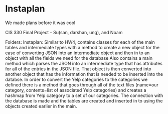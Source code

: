 Instaplan
=========
We made plans before it was cool


CIS 330 Final Project - Su(san, darshan, ung), and Noam

Folders:
  Instaplan:
    Similar to HW4, contains classes for each of the main tables and intermediate types with a 
    method to create a new object for the ease of converting JSON into an intermediate object and then
    in to an object with all the fields we need for the database
    Also contains a main method which parses the JSON into an intermediate type that has attributes for
    all of the entries in the JSON file. That object is then converted into another object that has the information
    that is needed to be inserted into the databse. In order to convert the Yelp categories to the 
    categories we defined there is a method that goes through all of the text files (name=our category, 
    contents=list of associated Yelp categories) and creates a hashmap from Yelp category to a set of
    our categories. The connection with the database is made and the tables are created and inserted in to
    using the objects created earlier in the main.
  
  
